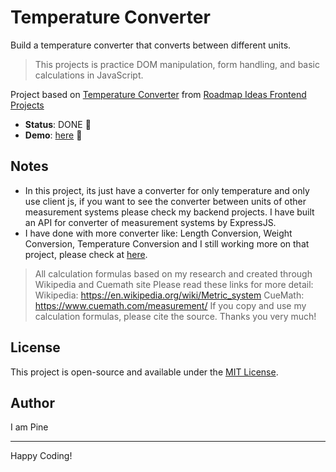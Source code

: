 # Temperature Converter

Build a temperature converter that converts between different units.

> This projects is practice DOM manipulation, form handling, and basic calculations in JavaScript.

Project based on [Temperature Converter][temperature-converter] from [Roadmap Ideas Frontend Projects][roadmap-frontend-projects]

-   **Status**: DONE 🎉
-   **Demo**: [here][demo-link] 🚀

## Notes

-   In this project, its just have a converter for only temperature and only use client js, if you want to see the converter between units of other measurement systems please check my backend projects. I have built an API for converter of measurement systems by ExpressJS.
-   I have done with more converter like: Length Conversion, Weight Conversion, Temperature Conversion and I still working more on that project, please check at [here][be03].

> All calculation formulas based on my research and created through Wikipedia and Cuemath site
> Please read these links for more detail:
> Wikipedia: https://en.wikipedia.org/wiki/Metric_system
> CueMath: https://www.cuemath.com/measurement/
> If you copy and use my calculation formulas, please cite the source. Thanks you very much!

## License

This project is open-source and available under the [MIT License](https://opensource.org/licenses/MIT).

## Author

I am Pine

---

Happy Coding!

[roadmap-frontend-projects]: https://roadmap.sh/frontend/projects
[temperature-converter]: https://roadmap.sh/projects/temperature-converter
[demo-link]: https://pine1611.github.io/frontend-projects/20-temperature-converter/public
[be03]: https://github.com/Pine1611/backend-projects/blob/main/03-unit-converter/README.md
